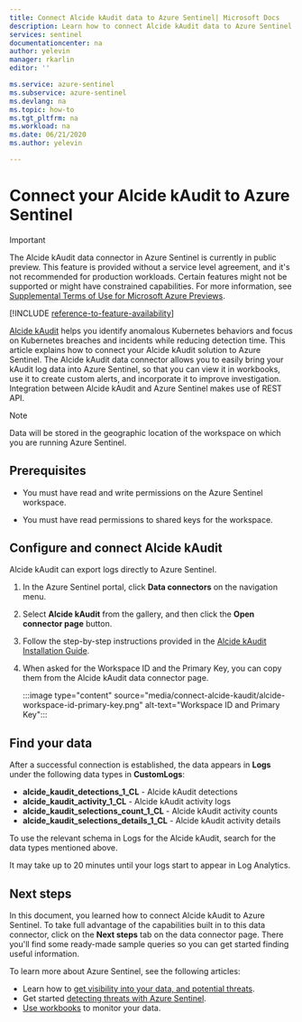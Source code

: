 ```yaml
---
title: Connect Alcide kAudit data to Azure Sentinel| Microsoft Docs
description: Learn how to connect Alcide kAudit data to Azure Sentinel.
services: sentinel
documentationcenter: na
author: yelevin
manager: rkarlin
editor: ''

ms.service: azure-sentinel
ms.subservice: azure-sentinel
ms.devlang: na
ms.topic: how-to
ms.tgt_pltfrm: na
ms.workload: na
ms.date: 06/21/2020
ms.author: yelevin

---
```

# Connect your Alcide kAudit to Azure Sentinel

> [!IMPORTANT]
> The Alcide kAudit data connector in Azure Sentinel is currently in public preview.
> This feature is provided without a service level agreement, and it's not recommended for production workloads. Certain features might not be supported or might have constrained capabilities. 
> For more information, see [Supplemental Terms of Use for Microsoft Azure Previews](https://azure.microsoft.com/support/legal/preview-supplemental-terms/).

[!INCLUDE [reference-to-feature-availability](includes/reference-to-feature-availability.md)]

[Alcide kAudit](https://www.alcide.io/kaudit-K8s-forensics/) helps you identify anomalous Kubernetes behaviors and focus on Kubernetes breaches and incidents while reducing detection time. This article explains how to connect your Alcide kAudit solution to Azure Sentinel. The Alcide kAudit data connector allows you to easily bring your kAudit log data into Azure Sentinel, so that you can view it in workbooks, use it to create custom alerts, and incorporate it to improve investigation. Integration between Alcide kAudit and Azure Sentinel makes use of REST API.

> [!NOTE]
> Data will be stored in the geographic location of the workspace on which you are running Azure Sentinel.

## Prerequisites

- You must have read and write permissions on the Azure Sentinel workspace.

- You must have read permissions to shared keys for the workspace.

## Configure and connect Alcide kAudit

Alcide kAudit can export logs directly to Azure Sentinel.

1. In the Azure Sentinel portal, click **Data connectors** on the navigation menu.

1. Select **Alcide kAudit** from the gallery, and then click the **Open connector page** button.

1. Follow the step-by-step instructions provided in the [Alcide kAudit Installation Guide](https://awesomeopensource.com/project/alcideio/kaudit?categoryPage=29#before-installing-alcide-kaudit).

1. When asked for the Workspace ID and the Primary Key, you can copy them from the Alcide kAudit data connector page.

    :::image type="content" source="media/connect-alcide-kaudit/alcide-workspace-id-primary-key.png" alt-text="Workspace ID and Primary Key":::

## Find your data

After a successful connection is established, the data appears in **Logs** under the following data types in **CustomLogs**:

- **alcide_kaudit_detections_1_CL** - Alcide kAudit detections 
- **alcide_kaudit_activity_1_CL** - Alcide kAudit activity logs
- **alcide_kaudit_selections_count_1_CL** - Alcide kAudit activity counts
- **alcide_kaudit_selections_details_1_CL** - Alcide kAudit activity details

To use the relevant schema in Logs for the Alcide kAudit, search for the data types mentioned above.

It may take up to 20 minutes until your logs start to appear in Log Analytics.

## Next steps

In this document, you learned how to connect Alcide kAudit to Azure Sentinel. To take full advantage of the capabilities built in to this data connector, click on the **Next steps** tab on the data connector page. There you'll find some ready-made sample queries so you can get started finding useful information.

To learn more about Azure Sentinel, see the following articles:

- Learn how to [get visibility into your data, and potential threats](get-visibility.md).
- Get started [detecting threats with Azure Sentinel](detect-threats-built-in.md).
- [Use workbooks](/azure/sentinel/articles/sentinel/monitor-your-data.md) to monitor your data.